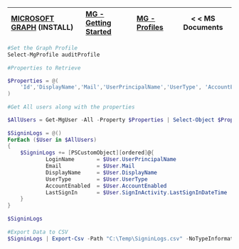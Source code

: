 
| [MICROSOFT GRAPH](https://learn.microsoft.com/en-us/powershell/microsoftgraph/installation?view=graph-powershell-1.0) (INSTALL) | [MG - Getting Started](https://learn.microsoft.com/en-us/powershell/microsoftgraph/get-started?view=graph-powershell-1.0) | [MG - Profiles](https://www.sharepointdiary.com/2022/04/office-365-find-last-login-date-using-powershell.html#ixzz893oyRdcZ)| < < MS Documents|
|:------------------|:----------|:----------|:----------:|


```PowerShell
#Set the Graph Profile
Select-MgProfile auditProfile
 
#Properties to Retrieve

$Properties = @(
    'Id','DisplayName','Mail','UserPrincipalName','UserType', 'AccountEnabled', 'SignInActivity'   
)
 
#Get All users along with the properties

$AllUsers = Get-MgUser -All -Property $Properties | Select-Object $Properties
 
$SigninLogs = @()
ForEach ($User in $AllUsers)
{
    $SigninLogs += [PSCustomObject][ordered]@{
            LoginName       = $User.UserPrincipalName
            Email           = $User.Mail
            DisplayName     = $User.DisplayName
            UserType        = $User.UserType
            AccountEnabled  = $User.AccountEnabled
            LastSignIn      = $User.SignInActivity.LastSignInDateTime
    }
}
 
$SigninLogs
 
#Export Data to CSV
$SigninLogs | Export-Csv -Path "C:\Temp\SigninLogs.csv" -NoTypeInformation
```

